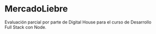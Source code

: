 # MercadoLiebre
Evaluación parcial por parte de Digital House para el curso de Desarrollo Full Stack con Node.
